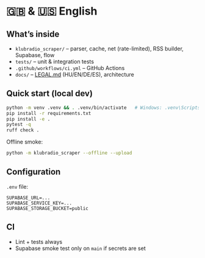 # 🇬🇧 & 🇺🇸 English

## What’s inside
- `klubradio_scraper/` – parser, cache, net (rate-limited), RSS builder, Supabase, flow
- `tests/` – unit & integration tests
- `.github/workflows/ci.yml` – GitHub Actions
- `docs/` – [LEGAL.md](docs/LEGAL.md) (HU/EN/DE/ES), architecture

## Quick start (local dev)
```bash
python -m venv .venv && . .venv/bin/activate   # Windows: .venv\Scripts\activate
pip install -r requirements.txt
pip install -e .
pytest -q
ruff check .
````

Offline smoke:

```bash
python -m klubradio_scraper --offline --upload
```

## Configuration

`.env` file:

```
SUPABASE_URL=...
SUPABASE_SERVICE_KEY=...
SUPABASE_STORAGE_BUCKET=public
```

## CI

* Lint + tests always
* Supabase smoke test only on `main` if secrets are set

